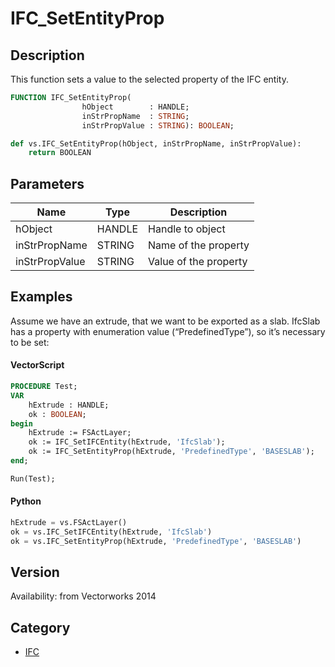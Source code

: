 # IFC_SetEntityProp

## Description
This function sets a value to the selected property of the IFC entity.

```pascal
FUNCTION IFC_SetEntityProp(
				hObject        : HANDLE;
				inStrPropName  : STRING;
				inStrPropValue : STRING): BOOLEAN;
```

```python
def vs.IFC_SetEntityProp(hObject, inStrPropName, inStrPropValue):
    return BOOLEAN
```

## Parameters
|Name|Type|Description|
|---|---|---|
|hObject|HANDLE|Handle to object|
|inStrPropName|STRING|Name of the property|
|inStrPropValue|STRING|Value of the property|

## Examples
Assume we have an extrude, that we want to be exported as a slab. IfcSlab has a property with enumeration value (“PredefinedType”), so it’s necessary to be set:
#### VectorScript ####
```pascal
PROCEDURE Test;
VAR
	hExtrude : HANDLE;
	ok : BOOLEAN;
begin
	hExtrude := FSActLayer;
	ok := IFC_SetIFCEntity(hExtrude, 'IfcSlab');
	ok := IFC_SetEntityProp(hExtrude, 'PredefinedType', 'BASESLAB');
end;

Run(Test);
```
#### Python ####
```python
hExtrude = vs.FSActLayer()
ok = vs.IFC_SetIFCEntity(hExtrude, 'IfcSlab')
ok = vs.IFC_SetEntityProp(hExtrude, 'PredefinedType', 'BASESLAB')
```

## Version
Availability: from Vectorworks 2014

## Category
* [IFC](../Categories/IFC.md)
